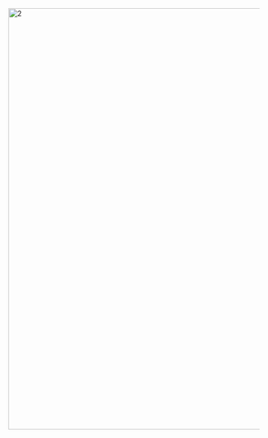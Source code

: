 <img width="845" alt="2" src="https://github.com/na30r/lia/assets/52619226/f00b3e78-05ee-4955-9e56-6a035ec0eee6">

